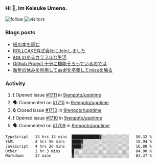 ### Hi 👋, Im Keisuke Umeno.

<!--
**9renpoto/9renpoto** is a ✨ _special_ ✨ repository because its `README.md` (this file) appears on your GitHub profile.

Here are some ideas to get you started:

- 🔭 I’m currently working on ...
- 🌱 I’m currently learning ...
- 👯 I’m looking to collaborate on ...
- 🤔 I’m looking for help with ...
- 💬 Ask me about ...
- 📫 How to reach me: ...
- 😄 Pronouns: ...
- ⚡ Fun fact: ...
-->

![follow](https://img.shields.io/github/followers/9renpoto?label=Follow&style=social)
![visitors](https://komarev.com/ghpvc/?username=9renpoto&label=Profile%20views&color=0e75b6&style=flat)

### Blogs posts

<!-- BLOG-POST-LIST:START -->
- [紙の本を読む](https://9renpoto.win/entry/2024/02/25/reading-papar-book)
- [ROLLCAKE株式会社にJoinしました](https://9renpoto.win/entry/2024/02/11/join)
- [eza のあるカラフルな生活](https://9renpoto.win/entry/2024/02/01/eza)
- [Github Project 十分に機能そろっているのでは](https://9renpoto.win/entry/2024/01/14/gh-projects)
- [新年の休みを利用してasdfを卒業してmiseを触る](https://9renpoto.win/entry/2024/01/07/mise)
<!-- BLOG-POST-LIST:END -->

### Activity

<!--START_SECTION:activity-->
1. ❗ Opened issue [#1711](https://github.com/9renpoto/upptime/issues/1711) in [9renpoto/upptime](https://github.com/9renpoto/upptime)
2. 🗣 Commented on [#1710](https://github.com/9renpoto/upptime/issues/1710#issuecomment-1992750272) in [9renpoto/upptime](https://github.com/9renpoto/upptime)
3. 🔒 Closed issue [#1710](https://github.com/9renpoto/upptime/issues/1710) in [9renpoto/upptime](https://github.com/9renpoto/upptime)
4. ❗ Opened issue [#1710](https://github.com/9renpoto/upptime/issues/1710) in [9renpoto/upptime](https://github.com/9renpoto/upptime)
5. 🗣 Commented on [#1709](https://github.com/9renpoto/upptime/issues/1709#issuecomment-1992737736) in [9renpoto/upptime](https://github.com/9renpoto/upptime)
<!--END_SECTION:activity-->

<!--START_SECTION:waka-->

```txt
TypeScript   13 hrs 13 mins  ████████████▓░░░░░░░░░░░░   50.32 %
YAML         4 hrs 58 mins   ████▓░░░░░░░░░░░░░░░░░░░░   18.94 %
JavaScript   4 hrs 26 mins   ████▒░░░░░░░░░░░░░░░░░░░░   16.88 %
Other        1 hr 3 mins     █░░░░░░░░░░░░░░░░░░░░░░░░   04.00 %
Markdown     37 mins         ▓░░░░░░░░░░░░░░░░░░░░░░░░   02.37 %
```

<!--END_SECTION:waka-->
